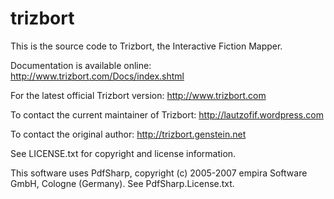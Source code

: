 trizbort  
========

This is the source code to Trizbort, the Interactive Fiction Mapper.

Documentation is available online: http://www.trizbort.com/Docs/index.shtml

For the latest official Trizbort version: http://www.trizbort.com

To contact the current maintainer of Trizbort: http://lautzofif.wordpress.com

To contact the original author: http://trizbort.genstein.net

See LICENSE.txt for copyright and license information.

This software uses PdfSharp, copyright (c) 2005-2007 empira Software GmbH, Cologne (Germany). See PdfSharp.License.txt.
